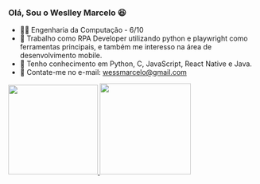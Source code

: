 ### Olá, Sou o Weslley Marcelo 😆

- 👨‍🎓 Engenharia da Computação - 6/10
- 🔭 Trabalho como RPA Developer utilizando python e playwright como ferramentas principais, e também me interesso na área de desenvolvimento mobile.
- 🌱 Tenho conhecimento em Python, C, JavaScript, React Native e Java.
- 📧 Contate-me no e-mail: wessmarcelo@gmail.com

<div>
  <a href="https://github.com/Uellei">
  <img height="180cm" src="https://github-readme-stats.vercel.app/api?username=uellei&show_icons=true&theme=dracula&include_all_commits=true&count_private-true">
  <img height="183cm" src="https://github-readme-stats.vercel.app/api/top-langs/?username=uellei&layout=compact&langs_count=16&theme=dracula">
</div>

